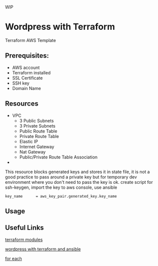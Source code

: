 WIP
# Wordpress with Terraform

Terraform AWS Template

 ## Prerequisites:
   - AWS account
   - Terraform installed 
   - SSL Certificate
   - SSH key
   - Domain Name

## Resources

- VPC
  - 3 Public Subnets
  - 3 Private Subnets
  - Public Route Table
  - Private Route Table
  - Elastic IP
  - Internet Gateway
  - Nat Gateway
  - Public/Private Route Table Association
- 

This resource blocks generated keys and stores it in state file, it is not a good practice to pass around a private key but for temporary dev environment where you don't need to pass the key is ok. create script for ssh-keygen, import the key to aws console, use ansible
```
key_name      = aws_key_pair.generated_key.key_name
```
## Usage



## Useful Links

[terraform modules](https://registry.terraform.io/modules/erkinsinc/wordpress/aws/latest?tab=resources)

[wordpress with terraform and ansible](https://mschirbel.medium.com/wordpress-on-aws-using-terraform-and-ansible-8c3e04cb76e9)

[for each](https://learn.hashicorp.com/tutorials/terraform/for-each?in=terraform/configuration-language)